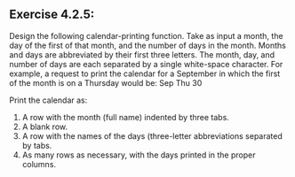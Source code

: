 ## Exercise 4.2.5:
Design the following calendar-printing function. Take as input a month, 
the day of the first of that month, and the number of days in the month.
Months and days are abbreviated by their first three letters. The month,
day, and number of days are each separated by a single white-space
character. For example, a request to print the calendar for a September
in which the first of the month is on a Thursday would be: Sep Thu 30

Print the calendar as:
1.  A row with the month (full name) indented by three tabs.
2.  A blank row.
3.  A row with the names of the days (three-letter abbreviations separated by tabs.
4.  As many rows as necessary, with the days printed in the proper columns.